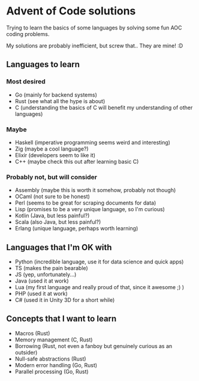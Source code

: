 # Advent of Code solutions
Trying to learn the basics of some languages by solving some fun AOC coding problems.

My solutions are probably inefficient, but screw that.. They are mine! :D

## Languages to learn
### Most desired
* Go (mainly for backend systems)
* Rust (see what all the hype is about)
* C (understanding the basics of C will benefit my understanding of other languages)
### Maybe
* Haskell (imperative programming seems weird and interesting)
* Zig (maybe a cool language?)
* Elixir (developers seem to like it)
* C++ (maybe check this out after learning basic C)
### Probably not, but will consider
* Assembly (maybe this is worth it somehow, probably not though)
* OCaml (not sure to be honest)
* Perl (seems to be great for scraping documents for data)
* Lisp (promises to be a very unique language, so I'm curious)
* Kotlin (Java, but less painful?)
* Scala (also Java, but less painful?)
* Erlang (unique language, perhaps worth learning)
## Languages that I'm OK with
* Python (incredible language, use it for data science and quick apps)
* TS (makes the pain bearable)
* JS (yep, unfortunately...)
* Java (used it at work)
* Lua (my first language and really proud of that, since it awesome ;) )
* PHP (used it at work)
* C# (used it in Unity 3D for a short while)
## Concepts that I want to learn
* Macros (Rust)
* Memory management (C, Rust)
* Borrowing (Rust, not even a fanboy but genuinely curious as an outsider)
* Null-safe abstractions (Rust)
* Modern error handling (Go, Rust)
* Parallel processing (Go, Rust)
